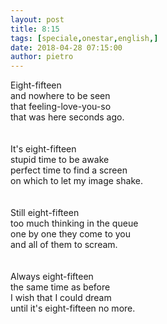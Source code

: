 ```yaml
---
layout: post
title: 8:15
tags: [speciale,onestar,english,]
date: 2018-04-28 07:15:00
author: pietro
---
```

Eight-fifteen<br/>and nowhere to be seen<br/>that feeling-love-you-so<br/>that was here seconds ago.<br/><br/><br/>It's eight-fifteen<br/>stupid time to be awake<br/>perfect time to find a screen<br/>on which to let my image shake.<br/><br/><br/>Still eight-fifteen<br/>too much thinking in the queue<br/>one by one they come to you<br/>and all of them to scream.<br/><br/><br/>Always eight-fifteen<br/>the same time as before<br/>I wish that I could dream<br/>until it's eight-fifteen no more.<br/>
